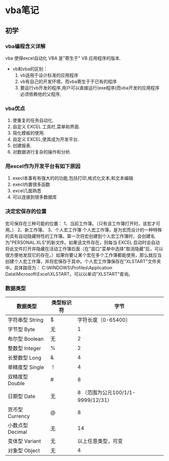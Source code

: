 # vba笔记

## 初学

###  vba编程含义详解
vba 使得excel自动化
VBA 是"寄生于" VB 应用程序的版本. 
* vb和vba的区别：
  1. vb适用于设计标准的应用程序
  2. vb有自己的开发环境，而vba寄生于于已有的程序
  3. 要运行vb开发的程序,用户可以直接运行(exe程序)而vba开发的应用程序必须依赖他的父程序,

### vba优点
  1. 使重复的任务自动化.
  2. 自定义 EXCEL 工具栏,菜单和界面.
  3. 简化模板的使用.
  4. 自定义 EXCEL,使其成为开发平台.
  5. 创建报表.
  6. 对数据进行复杂的操作和分析.

### 用excel作为开发平台有如下原因
  1. execl本事有有强大的的功能,包括打印,格式化文本,和文本编辑
  2. execl内置很多函数
  3. excel几面熟悉
  4. 可以连接到很多数据库

### 决定宏保存的位置
宏可保存在三种可能的位置：
  1、当前工作簿。（只有该工作簿打开时，该宏才可用。）
  2、新工作簿。
  3、个人宏工作簿
  个人宏工作簿，是为宏而设计的一种特殊的具有自动隐藏特性的工作簿。第一次将宏创建到个人宏工作簿时，会创建名为"PERSONAL.XLS"的新文件。如果该文件存在，则每当 EXCEL 启动时会自动将此文件打开并隐藏在活动工作簿后面（在"窗口"菜单中选择"取消隐藏"后，可以很方便地发现它的存在。）如果你要让某个宏在多个工作簿都能使用，那么就应当创建个人宏工作簿，并将宏保存于其中。个人宏工作簿保存在"XLSTART"文件夹中。具体路径为：
    C:\WINDOWS\Profiles\Application Data\Microsoft\Excel\XLSTART。可以以单词"XLSTART"查询。

### 数据类型

|数据类型 |类型标识符| 字节| 
|---|---|---|
| 字符串型  String|	$ |字符长度（0-65400）  |
| 字节型  Byte|	无 |1  |
| 布尔型  Boolean|	无 	|2  |
| 整数型  Integer|	% 	|2  |
| 长整数型  Long|	& 	|4  |
| 单精度型  Single|	！ 	|4  |
| 双精度型  Double	|# 	|8  |
| 日期型  Date	|无 |	8 （范围为公元100/1/1-9999/12/31）  |
| 货币型  Currency	|@ |	8  |
| 小数点型  Decimal	|无 |	14  |
| 变体型  Variant	|无 |	以上任意类型，可变  |
| 对象型  Object	|无| 	4  |